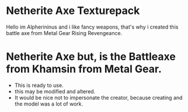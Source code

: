 # Netherite Axe Texturepack
Hello im Alpherininus and i like fancy weapons,
that's why i created this battle axe from Metal Gear Rising Revengeance.

# Netherite Axe but, is the Battleaxe from Khamsin from Metal Gear.
- This is ready to use.
- this may be modified and altered.
- It would be nice not to impersonate the creator, because creating and the model was a lot of work.

